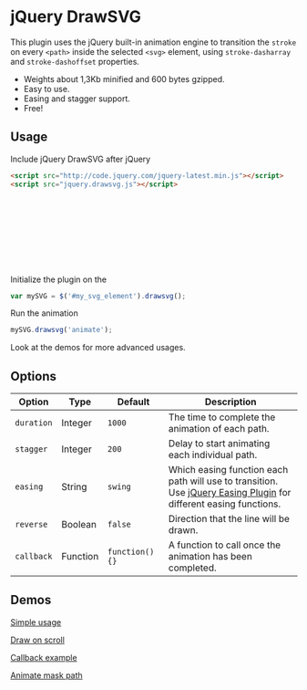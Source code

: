 # jQuery DrawSVG

This plugin uses the jQuery built-in animation engine to transition the `stroke` on every `<path>` inside the selected `<svg>` element, using `stroke-dasharray` and `stroke-dashoffset` properties.

* Weights about 1,3Kb minified and 600 bytes gzipped.
* Easy to use.
* Easing and stagger support.
* Free!

## Usage

Include jQuery DrawSVG after jQuery

```html
<script src="http://code.jquery.com/jquery-latest.min.js"></script>
<script src="jquery.drawsvg.js"></script>
```

Initialize the plugin on the <svg> element you want to animate and store in a variable

```js
var mySVG = $('#my_svg_element').drawsvg();
```

Run the animation

```js
mySVG.drawsvg('animate');
```

Look at the demos for more advanced usages.

## Options

| Option     | Type     | Default         | Description                                                                                                                                                  |
| ---------- | -------- | --------------- | ------------------------------------------------------------------------------------------------------------------------------------------------------------ |
| `duration` | Integer  | `1000`          | The time to complete the animation of each path.                                                                                                             |
| `stagger`  | Integer  | `200`           | Delay to start animating each individual path.                                                                                                               |
| `easing`   | String   | `swing`         | Which easing function each path will use to transition. <br> Use [jQuery Easing Plugin](http://gsgd.co.uk/sandbox/jquery/easing/) for different easing functions. |
| `reverse`  | Boolean  | `false`         | Direction that the line will be drawn.                                                                                                                       |
| `callback` | Function | `function() {}` | A function to call once the animation has been completed. |

## Demos

[Simple usage](http://codepen.io/lcdsantos/pen/zvGXbr/)

[Draw on scroll](http://codepen.io/lcdsantos/pen/zvGQYB/)

[Callback example](http://codepen.io/lcdsantos/pen/vNNXrm/)

[Animate mask path](http://codepen.io/lcdsantos/pen/xwwEJw/)

